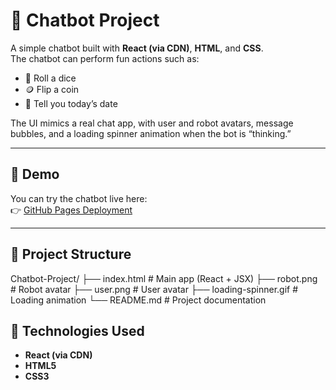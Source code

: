 # 🤖 Chatbot Project

A simple chatbot built with **React (via CDN)**, **HTML**, and **CSS**.  
The chatbot can perform fun actions such as:

- 🎲 Roll a dice  
- 🪙 Flip a coin  
- 📅 Tell you today’s date  

The UI mimics a real chat app, with user and robot avatars, message bubbles, and a loading spinner animation when the bot is “thinking.”

---

## 🚀 Demo
You can try the chatbot live here:  
👉 [GitHub Pages Deployment](https://AsmaNord.github.io/Chatbot-Project/)

---

## 📂 Project Structure
Chatbot-Project/
├── index.html # Main app (React + JSX)
├── robot.png # Robot avatar
├── user.png # User avatar
├── loading-spinner.gif # Loading animation
└── README.md # Project documentation

## 🎨 Technologies Used

- **React (via CDN)**
- **HTML5**
- **CSS3**

